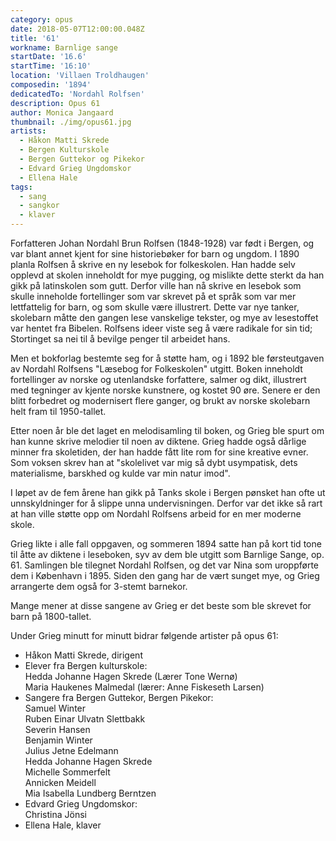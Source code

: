 ```yaml
---
category: opus
date: 2018-05-07T12:00:00.048Z
title: '61'
workname: Barnlige sange
startDate: '16.6'
startTime: '16:10'
location: 'Villaen Troldhaugen'
composedin: '1894'
dedicatedTo: 'Nordahl Rolfsen'
description: Opus 61
author: Monica Jangaard
thumbnail: ./img/opus61.jpg
artists:
  - Håkon Matti Skrede
  - Bergen Kulturskole
  - Bergen Guttekor og Pikekor
  - Edvard Grieg Ungdomskor
  - Ellena Hale
tags:
  - sang
  - sangkor
  - klaver
---
```

Forfatteren Johan Nordahl Brun Rolfsen (1848-1928) var født i Bergen, og var blant annet kjent for sine historiebøker for barn og ungdom. I 1890 planla Rolfsen å skrive en ny lesebok for folkeskolen. Han hadde selv opplevd at skolen inneholdt for mye pugging, og mislikte dette sterkt da han gikk på latinskolen som gutt. Derfor ville han nå skrive en lesebok som skulle inneholde fortellinger som var skrevet på et språk som var mer lettfattelig for barn, og som skulle være illustrert. Dette var nye tanker, skolebarn måtte den gangen lese vanskelige tekster, og mye av lesestoffet var hentet fra Bibelen. Rolfsens ideer viste seg å være radikale for sin tid; Stortinget sa nei til å bevilge penger til arbeidet hans.

Men et bokforlag bestemte seg for å støtte ham, og i 1892 ble førsteutgaven av Nordahl Rolfsens "Læsebog for Folkeskolen" utgitt. Boken inneholdt fortellinger av norske og utenlandske forfattere, salmer og dikt, illustrert med tegninger av kjente norske kunstnere, og kostet 90 øre. Senere er den blitt forbedret og modernisert flere ganger, og brukt av norske skolebarn helt fram til 1950-tallet.

Etter noen år ble det laget en melodisamling til boken, og Grieg ble spurt om han kunne skrive melodier til noen av diktene. Grieg hadde også dårlige minner fra skoletiden, der han hadde fått lite rom for sine kreative evner. Som voksen skrev han at "skolelivet var mig så dybt usympatisk, dets materialisme, barskhed og kulde var min natur imod".

I løpet av de fem årene han gikk på Tanks skole i Bergen pønsket han ofte ut unnskyldninger for å slippe unna undervisningen. Derfor var det ikke så rart at han ville støtte opp om Nordahl Rolfsens arbeid for en mer moderne skole.

Grieg likte i alle fall oppgaven, og sommeren 1894 satte han på kort tid tone til åtte av diktene i leseboken, syv av dem ble utgitt som Barnlige Sange, op. 61. Samlingen ble tilegnet Nordahl Rolfsen, og det var Nina som uroppførte dem i København i 1895. Siden den gang har de vært sunget mye, og Grieg arrangerte dem også for 3-stemt barnekor.

Mange mener at disse sangene av Grieg er det beste som ble skrevet for barn på 1800-tallet.

Under Grieg minutt for minutt bidrar følgende artister på opus 61:

* Håkon Matti Skrede, dirigent
* Elever fra Bergen kulturskole:   
Hedda Johanne Hagen Skrede (Lærer Tone Wernø)   
Maria Haukenes Malmedal (lærer: Anne Fiskeseth Larsen)
* Sangere fra Bergen Guttekor, Bergen Pikekor:   
Samuel Winter   
Ruben Einar Ulvatn Slettbakk   
Severin Hansen   
Benjamin Winter   
Julius Jetne Edelmann   
Hedda Johanne Hagen Skrede   
Michelle Sommerfelt   
Annicken Meidell   
Mia Isabella Lundberg Berntzen
* Edvard Grieg Ungdomskor:   
Christina Jönsi   
* Ellena Hale, klaver
